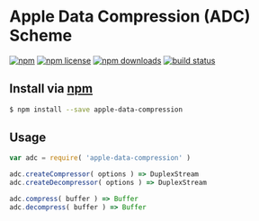 # Apple Data Compression (ADC) Scheme
[![npm](https://img.shields.io/npm/v/apple-data-compression.svg?style=flat-square)](https://npmjs.com/package/apple-data-compression)
[![npm license](https://img.shields.io/npm/l/apple-data-compression.svg?style=flat-square)](https://npmjs.com/package/apple-data-compression)
[![npm downloads](https://img.shields.io/npm/dm/apple-data-compression.svg?style=flat-square)](https://npmjs.com/package/apple-data-compression)
[![build status](https://img.shields.io/travis/jhermsmeier/node-apple-data-compression.svg?style=flat-square)](https://travis-ci.org/jhermsmeier/node-apple-data-compression)

## Install via [npm](https://npmjs.com)

```sh
$ npm install --save apple-data-compression
```

## Usage

```js
var adc = require( 'apple-data-compression' )
```

```js
adc.createCompressor( options ) => DuplexStream
adc.createDecompressor( options ) => DuplexStream
```

```js
adc.compress( buffer ) => Buffer
adc.decompress( buffer ) => Buffer
```
